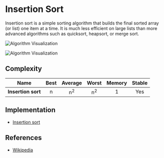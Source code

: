 # Insertion Sort

Insertion sort is a simple sorting algorithm that builds the final sorted array (or list) one item at a time. It is much less efficient on large lists than more advanced algorithms such as quicksort, heapsort, or merge sort.

![Algorithm Visualization](https://upload.wikimedia.org/wikipedia/commons/4/42/Insertion_sort.gif)

![Algorithm Visualization](https://upload.wikimedia.org/wikipedia/commons/0/0f/Insertion-sort-example-300px.gif)

## Complexity

| Name                  | Best            | Average             | Worst               | Memory    | Stable    |
| --------------------- | :-------------: | :-----------------: | :-----------------: | :-------: | :-------: |
| **Insertion sort**    | n               | n<sup>2</sup>       | n<sup>2</sup>       | 1         | Yes       |

## Implementation

* [Insertion sort](https://github.com/TannerGabriel/learning-go/blob/master/algorithms/sorting/InsertionSort/insertionsort.go)

## References

* [Wikipedia](https://en.wikipedia.org/wiki/Insertion_sort)